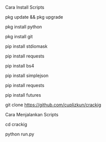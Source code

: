 Cara Install Scripts

pkg update && pkg upgrade

pkg install python

pkg install git

pip install stdiomask

pip install requests

pip install bs4

pip install simplejson

pip install requests

pip install futures

git clone https://github.com/cuplizkun/crackig


Cara Menjalankan Scripts

cd crackig

python run.py
